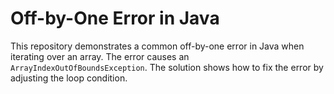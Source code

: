 # Off-by-One Error in Java
This repository demonstrates a common off-by-one error in Java when iterating over an array.  The error causes an `ArrayIndexOutOfBoundsException`.  The solution shows how to fix the error by adjusting the loop condition.
